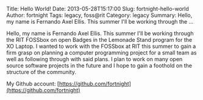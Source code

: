 Title: Hello World!
Date: 2013-05-28T15:17:00
Slug: fortnight-hello-world
Author: fortnight
Tags: legacy, foss@rit
Category: legacy
Summary: Hello, my name is Fernando Axel Ellis. This summer I'll be working through the ... 

Hello, my name is Fernando Axel Ellis. This summer I'll be working through the
RIT FOSSbox on open Badges in the Lemonade Stand program for the XO Laptop. I
wanted to work with the FOSSbox at RIT this summer to gain a firm grasp on
planning a computer programming project for a small team as well as following
through with said plans. I plan to work on many open source software projects
in the future and I hope to gain a foothold on the structure of the community.

My Github account:
[https://github.com/fortnight](https://github.com/fortnight)

